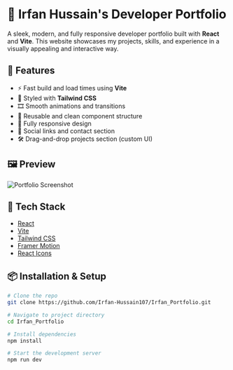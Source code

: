 # 💼 Irfan Hussain's Developer Portfolio

A sleek, modern, and fully responsive developer portfolio built with **React** and **Vite**. This website showcases my projects, skills, and experience in a visually appealing and interactive way.

## 🚀 Features

- ⚡ Fast build and load times using **Vite**
- 🎨 Styled with **Tailwind CSS**
- 🎞️ Smooth animations and transitions
- 🧩 Reusable and clean component structure
- 📱 Fully responsive design
- 🔗 Social links and contact section
- 🛠️ Drag-and-drop projects section (custom UI)

## 🖼️ Preview

![Portfolio Screenshot](./public/preview.png)  


## 🔧 Tech Stack

- [React](https://reactjs.org/)
- [Vite](https://vitejs.dev/)
- [Tailwind CSS](https://tailwindcss.com/)
- [Framer Motion](https://www.framer.com/motion/)
- [React Icons](https://react-icons.github.io/react-icons/) 

## 📦 Installation & Setup

```bash
# Clone the repo
git clone https://github.com/Irfan-Hussain107/Irfan_Portfolio.git

# Navigate to project directory
cd Irfan_Portfolio

# Install dependencies
npm install

# Start the development server
npm run dev

